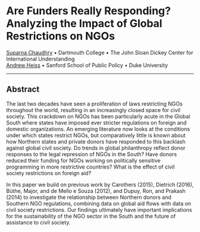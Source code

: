 # Are Funders Really Responding? Analyzing the Impact of Global Restrictions on NGOs

[Suparna Chaudhry](http://www.suparnachaudhry.com/) • Dartmouth College • The John Sloan Dickey Center for International Understanding  
[Andrew Heiss](https://www.andrewheiss.com/) • Sanford School of Public Policy • Duke University

---

## Abstract

The last two decades have seen a proliferation of laws restricting NGOs throughout the world, resulting in an increasingly closed space for civil society. This crackdown on NGOs has been particularly acute in the Global South where states have imposed ever stricter regulations on foreign and domestic organizations. An emerging literature now looks at the conditions under which states restrict NGOs, but comparatively little is known about how Northern states and private donors have responded to this backlash against global civil society. Do trends in global philanthropy reflect donor responses to the legal repression of NGOs in the South? Have donors reduced their funding for NGOs working on politically sensitive programming in more restrictive countries? What is the effect of civil society restrictions on foreign aid?

In this paper we build on previous work by Carothers (2015), Dietrich (2016), Büthe, Major, and de Mello e Souza (2012), and Dupuy, Ron, and Prakash (2014) to investigate the relationship between Northern donors and Southern NGO regulations, combining data on global aid flows with data on civil society restrictions. Our findings ultimately have important implications for the sustainability of the NGO sector in the South and the future of assistance to civil society.
